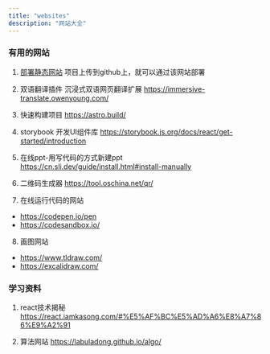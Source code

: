 ```yaml
---
title: "websites"
description: "网站大全"
---
```


### 有用的网站
1. [部署静态网站](https://app.netlify.com/)
   项目上传到github上，就可以通过该网站部署

2.  双语翻译插件 
   沉浸式双语网页翻译扩展 https://immersive-translate.owenyoung.com/

3. 快速构建项目
   https://astro.build/

4. storybook 开发UI组件库
   https://storybook.js.org/docs/react/get-started/introduction

5. 在线ppt-用写代码的方式新建ppt
   https://cn.sli.dev/guide/install.html#install-manually

6. 二维码生成器
   https://tool.oschina.net/qr/

7. 在线运行代码的网站
- https://codepen.io/pen
- https://codesandbox.io/

8. 画图网站 
- https://www.tldraw.com/
- https://excalidraw.com/
  
### 学习资料
1. react技术揭秘
  https://react.iamkasong.com/#%E5%AF%BC%E5%AD%A6%E8%A7%86%E9%A2%91

1. 算法网站
   https://labuladong.github.io/algo/